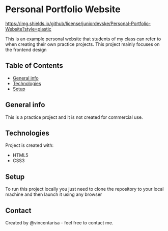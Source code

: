 # Personal Portfolio Website 
https://img.shields.io/github/license/juniordevske/Personal-Portfolio-Website?style=plastic

This is an example personal website that students of my class can refer to when creating their own practice projects. This project mainly focuses on the frontend design

## Table of Contents
* [General info](#general-info)
* [Technologies](#technologies)
* [Setup](#setup)

## General info
This is a practice project and it is not created for commercial use.
	
## Technologies
Project is created with:
* HTML5
* CSS3
	
## Setup
To run this project locally you just need to clone the repository to your local machine and then launch it using any browser

## Contact
Created by @vincentarisa - feel free to contact me.

